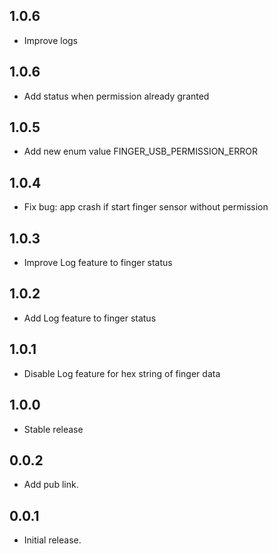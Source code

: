 ## 1.0.6

* Improve logs

## 1.0.6

* Add status when permission already granted

## 1.0.5

* Add new enum value FINGER_USB_PERMISSION_ERROR

## 1.0.4

* Fix bug: app crash if start finger sensor without permission

## 1.0.3

* Improve Log feature to finger status

## 1.0.2

* Add Log feature to finger status

## 1.0.1

* Disable Log feature for hex string of finger data

## 1.0.0

* Stable release

## 0.0.2

* Add pub link.

## 0.0.1

* Initial release.
